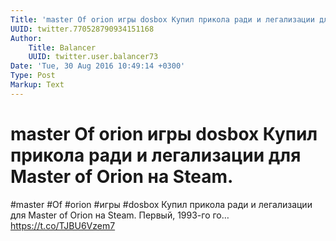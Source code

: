 ```yaml
---
Title: 'master Of orion игры dosbox Купил прикола ради и легализации для Master of Orion на Steam.'
UUID: twitter.770528790934151168
Author:
    Title: Balancer
    UUID: twitter.user.balancer73
Date: 'Tue, 30 Aug 2016 10:49:14 +0300'
Type: Post
Markup: Text
---
```


# master Of orion игры dosbox Купил прикола ради и легализации для Master of Orion на Steam.

#master #Of #orion #игры #dosbox Купил прикола ради и
легализации для Master of Orion на Steam. Первый, 1993-го
го… https://t.co/TJBU6Vzem7